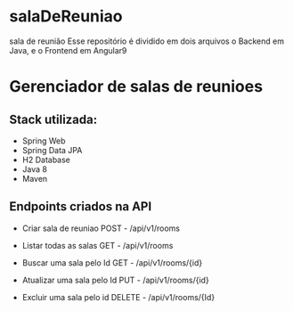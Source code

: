 # salaDeReuniao
sala de reunião
Esse repositório é dividido em dois arquivos o Backend em Java, e o Frontend em Angular9

# Gerenciador de salas de reunioes

## Stack utilizada:

 * Spring Web
 * Spring Data JPA
 * H2 Database
 * Java 8
 * Maven
 

## Endpoints criados na API

* Criar sala de reuniao
  POST - /api/v1/rooms

* Listar todas as salas
  GET - /api/v1/rooms

* Buscar uma sala pelo Id
  GET - /api/v1/rooms/{id}

* Atualizar uma sala pelo Id
  PUT - /api/v1/rooms/{id}

* Excluir uma sala pelo id
  DELETE - /api/v1/rooms/{Id}
